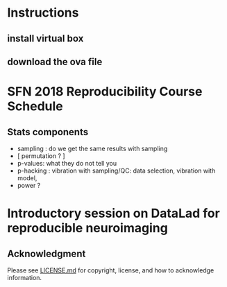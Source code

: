 # Instructions
## install virtual box
## download the ova file

# SFN 2018 Reproducibility Course Schedule

## Stats components
* sampling : do we get the same results with sampling 
* [ permutation ? ]
* p-values: what they do not tell you
* p-hacking : vibration with sampling/QC: data selection, vibration with model, 
* power ? 

# Introductory session on DataLad for reproducible neuroimaging

## Acknowledgment

Please see [LICENSE.md](LICENSE.md) for copyright, license, and how to acknowledge information.
